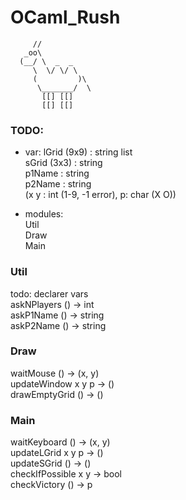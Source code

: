# OCaml_Rush #


	     //  
	   _oo\  
	  (__/ \  _  _  
	     \  \/ \/ \  
	     (         )\  
	      \_______/  \  
	       [[] [[]  
		   [[] [[]  
  


### TODO: ###

* var:
lGrid (9x9) : string list  
sGrid (3x3) : string    
p1Name : string    
p2Name : string    
(x y : int (1-9, -1 error), p: char (X O))  
  
* modules:  
Util  
Draw  
Main  
  
### Util ###
todo: declarer vars  
askNPlayers () -> int  
askP1Name () -> string  
askP2Name () -> string  
  
### Draw ###
waitMouse () -> (x, y)  
updateWindow x y p -> ()  
drawEmptyGrid () -> ()  
  
### Main ###
waitKeyboard () -> (x, y)  
updateLGrid x y p -> ()  
updateSGrid () -> ()  
checkIfPossible x y -> bool  
checkVictory () -> p  